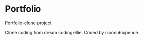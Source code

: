 # Portfolio
 Portfolio-clone-project

Clone coding from dream coding ellie.
Coded by moonn6ixpence.
